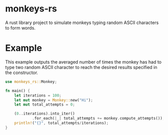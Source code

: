 # monkeys-rs
A rust library project to simulate monkeys typing random ASCII characters to form words.

# Example
This example outputs the averaged number of times the monkey has had to type two random ASCII character to reach the desired results specified in the constructor.
```rust
use monkeys_rs::Monkey;

fn main() {
    let iterations = 100;
    let mut monkey = Monkey::new("Hi");
    let mut total_attempts = 0;

    (0..iterations).into_iter()
            .for_each(|_| total_attempts += monkey.compute_attempts());
    println!("{}", total_attempts/iterations);
}
```
